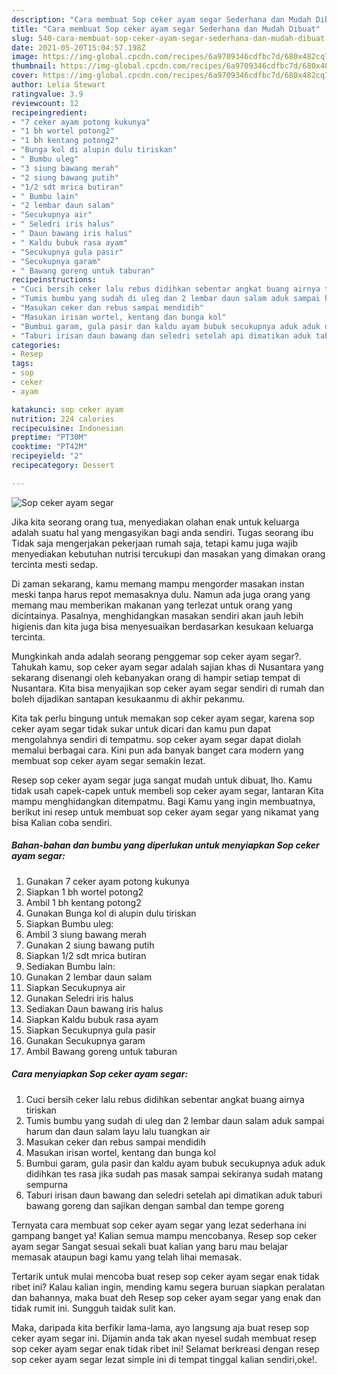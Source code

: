 ```yaml
---
description: "Cara membuat Sop ceker ayam segar Sederhana dan Mudah Dibuat"
title: "Cara membuat Sop ceker ayam segar Sederhana dan Mudah Dibuat"
slug: 540-cara-membuat-sop-ceker-ayam-segar-sederhana-dan-mudah-dibuat
date: 2021-05-20T15:04:57.198Z
image: https://img-global.cpcdn.com/recipes/6a9709346cdfbc7d/680x482cq70/sop-ceker-ayam-segar-foto-resep-utama.jpg
thumbnail: https://img-global.cpcdn.com/recipes/6a9709346cdfbc7d/680x482cq70/sop-ceker-ayam-segar-foto-resep-utama.jpg
cover: https://img-global.cpcdn.com/recipes/6a9709346cdfbc7d/680x482cq70/sop-ceker-ayam-segar-foto-resep-utama.jpg
author: Lelia Stewart
ratingvalue: 3.9
reviewcount: 12
recipeingredient:
- "7 ceker ayam potong kukunya"
- "1 bh wortel potong2"
- "1 bh kentang potong2"
- "Bunga kol di alupin dulu tiriskan"
- " Bumbu uleg"
- "3 siung bawang merah"
- "2 siung bawang putih"
- "1/2 sdt mrica butiran"
- " Bumbu lain"
- "2 lembar daun salam"
- "Secukupnya air"
- " Seledri iris halus"
- " Daun bawang iris halus"
- " Kaldu bubuk rasa ayam"
- "Secukupnya gula pasir"
- "Secukupnya garam"
- " Bawang goreng untuk taburan"
recipeinstructions:
- "Cuci bersih ceker lalu rebus didihkan sebentar angkat buang airnya tiriskan"
- "Tumis bumbu yang sudah di uleg dan 2 lembar daun salam aduk sampai harum dan daun salam layu lalu tuangkan air"
- "Masukan ceker dan rebus sampai mendidih"
- "Masukan irisan wortel, kentang dan bunga kol"
- "Bumbui garam, gula pasir dan kaldu ayam bubuk secukupnya aduk aduk didihkan tes rasa jika sudah pas masak sampai sekiranya sudah matang sempurna"
- "Taburi irisan daun bawang dan seledri setelah api dimatikan aduk taburi bawang goreng dan sajikan dengan sambal dan tempe goreng"
categories:
- Resep
tags:
- sop
- ceker
- ayam

katakunci: sop ceker ayam 
nutrition: 224 calories
recipecuisine: Indonesian
preptime: "PT30M"
cooktime: "PT42M"
recipeyield: "2"
recipecategory: Dessert

---
```



![Sop ceker ayam segar](https://img-global.cpcdn.com/recipes/6a9709346cdfbc7d/680x482cq70/sop-ceker-ayam-segar-foto-resep-utama.jpg)

Jika kita seorang orang tua, menyediakan olahan enak untuk keluarga adalah suatu hal yang mengasyikan bagi anda sendiri. Tugas seorang ibu Tidak saja mengerjakan pekerjaan rumah saja, tetapi kamu juga wajib menyediakan kebutuhan nutrisi tercukupi dan masakan yang dimakan orang tercinta mesti sedap.

Di zaman  sekarang, kamu memang mampu mengorder masakan instan meski tanpa harus repot memasaknya dulu. Namun ada juga orang yang memang mau memberikan makanan yang terlezat untuk orang yang dicintainya. Pasalnya, menghidangkan masakan sendiri akan jauh lebih higienis dan kita juga bisa menyesuaikan berdasarkan kesukaan keluarga tercinta. 



Mungkinkah anda adalah seorang penggemar sop ceker ayam segar?. Tahukah kamu, sop ceker ayam segar adalah sajian khas di Nusantara yang sekarang disenangi oleh kebanyakan orang di hampir setiap tempat di Nusantara. Kita bisa menyajikan sop ceker ayam segar sendiri di rumah dan boleh dijadikan santapan kesukaanmu di akhir pekanmu.

Kita tak perlu bingung untuk memakan sop ceker ayam segar, karena sop ceker ayam segar tidak sukar untuk dicari dan kamu pun dapat mengolahnya sendiri di tempatmu. sop ceker ayam segar dapat diolah memalui berbagai cara. Kini pun ada banyak banget cara modern yang membuat sop ceker ayam segar semakin lezat.

Resep sop ceker ayam segar juga sangat mudah untuk dibuat, lho. Kamu tidak usah capek-capek untuk membeli sop ceker ayam segar, lantaran Kita mampu menghidangkan ditempatmu. Bagi Kamu yang ingin membuatnya, berikut ini resep untuk membuat sop ceker ayam segar yang nikamat yang bisa Kalian coba sendiri.

<!--inarticleads1-->

##### Bahan-bahan dan bumbu yang diperlukan untuk menyiapkan Sop ceker ayam segar:

1. Gunakan 7 ceker ayam potong kukunya
1. Siapkan 1 bh wortel potong2
1. Ambil 1 bh kentang potong2
1. Gunakan Bunga kol di alupin dulu tiriskan
1. Siapkan  Bumbu uleg:
1. Ambil 3 siung bawang merah
1. Gunakan 2 siung bawang putih
1. Siapkan 1/2 sdt mrica butiran
1. Sediakan  Bumbu lain:
1. Gunakan 2 lembar daun salam
1. Siapkan Secukupnya air
1. Gunakan  Seledri iris halus
1. Sediakan  Daun bawang iris halus
1. Siapkan  Kaldu bubuk rasa ayam
1. Siapkan Secukupnya gula pasir
1. Gunakan Secukupnya garam
1. Ambil  Bawang goreng untuk taburan




<!--inarticleads2-->

##### Cara menyiapkan Sop ceker ayam segar:

1. Cuci bersih ceker lalu rebus didihkan sebentar angkat buang airnya tiriskan
1. Tumis bumbu yang sudah di uleg dan 2 lembar daun salam aduk sampai harum dan daun salam layu lalu tuangkan air
1. Masukan ceker dan rebus sampai mendidih
1. Masukan irisan wortel, kentang dan bunga kol
1. Bumbui garam, gula pasir dan kaldu ayam bubuk secukupnya aduk aduk didihkan tes rasa jika sudah pas masak sampai sekiranya sudah matang sempurna
1. Taburi irisan daun bawang dan seledri setelah api dimatikan aduk taburi bawang goreng dan sajikan dengan sambal dan tempe goreng




Ternyata cara membuat sop ceker ayam segar yang lezat sederhana ini gampang banget ya! Kalian semua mampu mencobanya. Resep sop ceker ayam segar Sangat sesuai sekali buat kalian yang baru mau belajar memasak ataupun bagi kamu yang telah lihai memasak.

Tertarik untuk mulai mencoba buat resep sop ceker ayam segar enak tidak ribet ini? Kalau kalian ingin, mending kamu segera buruan siapkan peralatan dan bahannya, maka buat deh Resep sop ceker ayam segar yang enak dan tidak rumit ini. Sungguh taidak sulit kan. 

Maka, daripada kita berfikir lama-lama, ayo langsung aja buat resep sop ceker ayam segar ini. Dijamin anda tak akan nyesel sudah membuat resep sop ceker ayam segar enak tidak ribet ini! Selamat berkreasi dengan resep sop ceker ayam segar lezat simple ini di tempat tinggal kalian sendiri,oke!.

